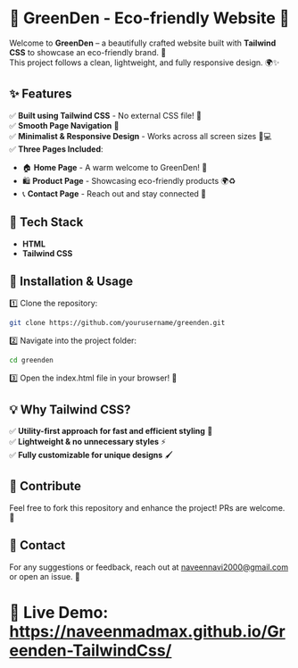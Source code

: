 # 🌿 GreenDen - Eco-friendly Website 🌱

Welcome to **GreenDen** – a beautifully crafted website built with **Tailwind CSS** to showcase an eco-friendly brand. 🚀  
This project follows a clean, lightweight, and fully responsive design. 🌍✨  

## ✨ Features  
✅ **Built using Tailwind CSS** - No external CSS file! 🎨  
✅ **Smooth Page Navigation** 🔄  
✅ **Minimalist & Responsive Design** - Works across all screen sizes 📱💻  
✅ **Three Pages Included**:  
   - 🏠 **Home Page** - A warm welcome to GreenDen! 🌱  
   - 🛍️ **Product Page** - Showcasing eco-friendly products 🌍♻️  
   - 📞 **Contact Page** - Reach out and stay connected 📧  

## 🚀 Tech Stack  
- **HTML**  
- **Tailwind CSS**    

## 📂 Installation & Usage  
1️⃣ Clone the repository:  
```bash
git clone https://github.com/yourusername/greenden.git
```
2️⃣ Navigate into the project folder:
```bash
cd greenden
```
3️⃣ Open the index.html file in your browser! 🎉

## 💡 Why Tailwind CSS?
✅ **Utility-first approach for fast and efficient styling** 🎯  
✅ **Lightweight & no unnecessary styles** ⚡  
✅ **Fully customizable for unique designs** 🖌️  

## 🤝 Contribute
Feel free to fork this repository and enhance the project! PRs are welcome. 🎉

## 📧 Contact
For any suggestions or feedback, reach out at naveennavi2000@gmail.com or open an issue. 🚀

# 🔗 Live Demo: https://naveenmadmax.github.io/Greenden-TailwindCss/




